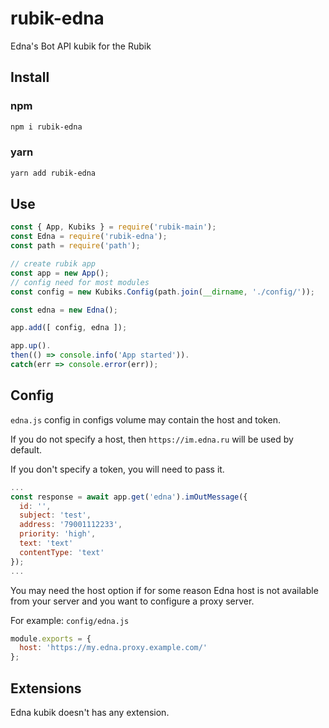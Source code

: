 # rubik-edna
Edna's Bot API kubik for the Rubik

## Install

### npm
```bash
npm i rubik-edna
```

### yarn
```bash
yarn add rubik-edna
```

## Use
```js
const { App, Kubiks } = require('rubik-main');
const Edna = require('rubik-edna');
const path = require('path');

// create rubik app
const app = new App();
// config need for most modules
const config = new Kubiks.Config(path.join(__dirname, './config/'));

const edna = new Edna();

app.add([ config, edna ]);

app.up().
then(() => console.info('App started')).
catch(err => console.error(err));
```

## Config
`edna.js` config in configs volume may contain the host and token.

If you do not specify a host, then `https://im.edna.ru` will be used by default.

If you don't specify a token, you will need to pass it.
```js
...
const response = await app.get('edna').imOutMessage({
  id: '',
  subject: 'test',
  address: '79001112233',
  priority: 'high',
  text: 'text'
  contentType: 'text'
});
...
```

You may need the host option if for some reason Edna host is not available from your server
and you want to configure a proxy server.


For example:
`config/edna.js`
```js
module.exports = {
  host: 'https://my.edna.proxy.example.com/'
};
```

## Extensions
Edna kubik doesn't has any extension.
